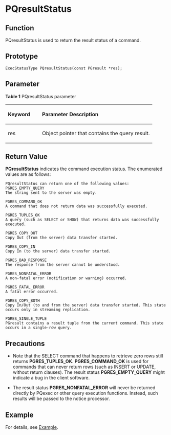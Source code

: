# PQresultStatus<a name="EN-US_TOPIC_0242380579"></a>

## Function<a name="en-us_topic_0241735621_section17608142135118"></a>

PQresultStatus is used to return the result status of a command.

## Prototype<a name="en-us_topic_0241735621_section1647192312546"></a>

```
ExecStatusType PQresultStatus(const PGresult *res);
```

## Parameter<a name="en-us_topic_0241735621_en-us_topic_0237120432_en-us_topic_0059778852_s1c9b27937d964eaba00ae77fe1cd2c71"></a>

**Table  1**  PQresultStatus parameter

<a name="en-us_topic_0241735621_en-us_topic_0237120432_en-us_topic_0059778852_t82b61d38241342ffa2c83b3e50393841"></a>
<table><thead align="left"><tr id="en-us_topic_0241735621_en-us_topic_0237120432_en-us_topic_0059778852_r3ec068cec36347ccb83a7f18cf131215"><th class="cellrowborder" valign="top" width="23.27%" id="mcps1.2.3.1.1"><p id="en-us_topic_0241735621_en-us_topic_0237120432_en-us_topic_0059778852_a44a45da69b324aa4b5c1187191ec5c77"><a name="en-us_topic_0241735621_en-us_topic_0237120432_en-us_topic_0059778852_a44a45da69b324aa4b5c1187191ec5c77"></a><a name="en-us_topic_0241735621_en-us_topic_0237120432_en-us_topic_0059778852_a44a45da69b324aa4b5c1187191ec5c77"></a><strong id="en-us_topic_0241735621_b10552162945817"><a name="en-us_topic_0241735621_b10552162945817"></a><a name="en-us_topic_0241735621_b10552162945817"></a>Keyword</strong></p>
</th>
<th class="cellrowborder" valign="top" width="76.73%" id="mcps1.2.3.1.2"><p id="en-us_topic_0241735621_en-us_topic_0237120432_en-us_topic_0059778852_aee2bc08a3b8f47bf81fb032ef089ba6d"><a name="en-us_topic_0241735621_en-us_topic_0237120432_en-us_topic_0059778852_aee2bc08a3b8f47bf81fb032ef089ba6d"></a><a name="en-us_topic_0241735621_en-us_topic_0237120432_en-us_topic_0059778852_aee2bc08a3b8f47bf81fb032ef089ba6d"></a><strong id="en-us_topic_0241735621_b159454316583"><a name="en-us_topic_0241735621_b159454316583"></a><a name="en-us_topic_0241735621_b159454316583"></a>Parameter Description</strong></p>
</th>
</tr>
</thead>
<tbody><tr id="en-us_topic_0241735621_en-us_topic_0237120432_en-us_topic_0059778852_r89c7807f135840058d4a248137b3ca08"><td class="cellrowborder" valign="top" width="23.27%" headers="mcps1.2.3.1.1 "><p id="en-us_topic_0241735621_p23111054217"><a name="en-us_topic_0241735621_p23111054217"></a><a name="en-us_topic_0241735621_p23111054217"></a>res</p>
</td>
<td class="cellrowborder" valign="top" width="76.73%" headers="mcps1.2.3.1.2 "><p id="en-us_topic_0241735621_en-us_topic_0237120432_en-us_topic_0059778852_li1646671519399p0"><a name="en-us_topic_0241735621_en-us_topic_0237120432_en-us_topic_0059778852_li1646671519399p0"></a><a name="en-us_topic_0241735621_en-us_topic_0237120432_en-us_topic_0059778852_li1646671519399p0"></a>Object pointer that contains the query result.</p>
</td>
</tr>
</tbody>
</table>

## Return Value<a name="en-us_topic_0241735621_en-us_topic_0237120432_en-us_topic_0059778852_sd43c3bb519574fb68eae3b53fb1b652f"></a>

**PQresultStatus**  indicates the command execution status. The enumerated values are as follows:

```
PQresultStatus can return one of the following values:
PGRES_EMPTY_QUERY
The string sent to the server was empty.

PGRES_COMMAND_OK
A command that does not return data was successfully executed.

PGRES_TUPLES_OK
A query (such as SELECT or SHOW) that returns data was successfully executed.

PGRES_COPY_OUT
Copy Out (from the server) data transfer started.

PGRES_COPY_IN
Copy In (to the server) data transfer started.

PGRES_BAD_RESPONSE
The response from the server cannot be understood.

PGRES_NONFATAL_ERROR
A non-fatal error (notification or warning) occurred.

PGRES_FATAL_ERROR
A fatal error occurred.

PGRES_COPY_BOTH
Copy In/Out (to and from the server) data transfer started. This state occurs only in streaming replication.

PGRES_SINGLE_TUPLE
PGresult contains a result tuple from the current command. This state occurs in a single-row query.
```

## Precautions<a name="en-us_topic_0241735621_en-us_topic_0237120433_en-us_topic_0059777949_sb1b6942996a64e589fdfdfb1c00fa519"></a>

-   Note that the SELECT command that happens to retrieve zero rows still returns  **PGRES\_TUPLES\_OK**.  **PGRES\_COMMAND\_OK**  is used for commands that can never return rows \(such as INSERT or UPDATE, without return clauses\). The result status  **PGRES\_EMPTY\_QUERY**  might indicate a bug in the client software.

-   The result status  **PGRES\_NONFATAL\_ERROR**  will never be returned directly by PQexec or other query execution functions. Instead, such results will be passed to the notice processor.

## Example<a name="en-us_topic_0241735621_section4472558185413"></a>

For details, see  [Example](example-3.md).

